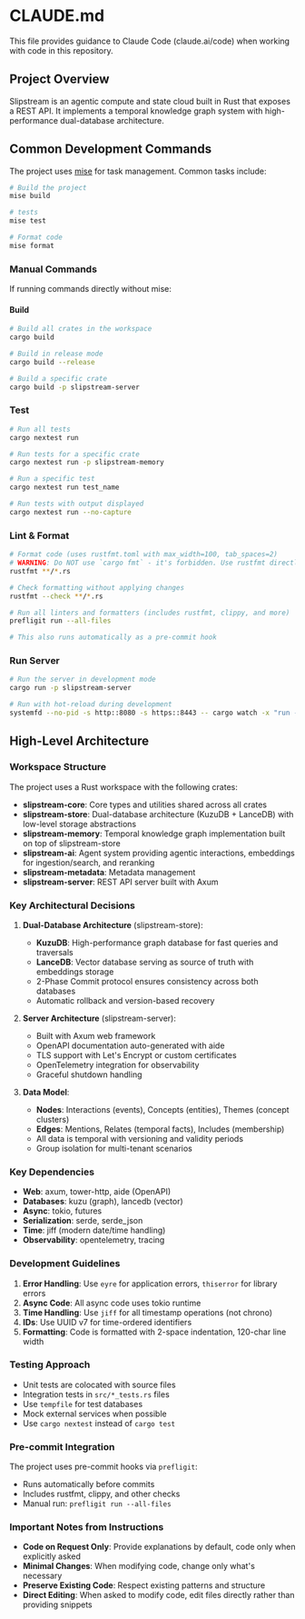# CLAUDE.md

This file provides guidance to Claude Code (claude.ai/code) when working with code in this repository.

## Project Overview

Slipstream is an agentic compute and state cloud built in Rust that exposes a REST API. It implements a temporal knowledge graph system with high-performance dual-database architecture.

## Common Development Commands

The project uses [mise](https://mise.jdx.dev/) for task management. Common tasks include:

```bash
# Build the project
mise build

# tests
mise test

# Format code
mise format

```

### Manual Commands

If running commands directly without mise:

#### Build
```bash
# Build all crates in the workspace
cargo build

# Build in release mode
cargo build --release

# Build a specific crate
cargo build -p slipstream-server
```

### Test
```bash
# Run all tests
cargo nextest run

# Run tests for a specific crate
cargo nextest run -p slipstream-memory

# Run a specific test
cargo nextest run test_name

# Run tests with output displayed
cargo nextest run --no-capture
```

### Lint & Format
```bash
# Format code (uses rustfmt.toml with max_width=100, tab_spaces=2)
# WARNING: Do NOT use `cargo fmt` - it's forbidden. Use rustfmt directly:
rustfmt **/*.rs

# Check formatting without applying changes
rustfmt --check **/*.rs

# Run all linters and formatters (includes rustfmt, clippy, and more)
prefligit run --all-files

# This also runs automatically as a pre-commit hook
```

### Run Server
```bash
# Run the server in development mode
cargo run -p slipstream-server

# Run with hot-reload during development
systemfd --no-pid -s http::8080 -s https::8443 -- cargo watch -x "run -p slipstream-server"
```

## High-Level Architecture

### Workspace Structure
The project uses a Rust workspace with the following crates:

- **slipstream-core**: Core types and utilities shared across all crates
- **slipstream-store**: Dual-database architecture (KuzuDB + LanceDB) with low-level storage abstractions
- **slipstream-memory**: Temporal knowledge graph implementation built on top of slipstream-store
- **slipstream-ai**: Agent system providing agentic interactions, embeddings for ingestion/search, and reranking
- **slipstream-metadata**: Metadata management
- **slipstream-server**: REST API server built with Axum

### Key Architectural Decisions

1. **Dual-Database Architecture** (slipstream-store):
   - **KuzuDB**: High-performance graph database for fast queries and traversals
   - **LanceDB**: Vector database serving as source of truth with embeddings storage
   - 2-Phase Commit protocol ensures consistency across both databases
   - Automatic rollback and version-based recovery

2. **Server Architecture** (slipstream-server):
   - Built with Axum web framework
   - OpenAPI documentation auto-generated with aide
   - TLS support with Let's Encrypt or custom certificates
   - OpenTelemetry integration for observability
   - Graceful shutdown handling

3. **Data Model**:
   - **Nodes**: Interactions (events), Concepts (entities), Themes (concept clusters)
   - **Edges**: Mentions, Relates (temporal facts), Includes (membership)
   - All data is temporal with versioning and validity periods
   - Group isolation for multi-tenant scenarios

### Key Dependencies
- **Web**: axum, tower-http, aide (OpenAPI)
- **Databases**: kuzu (graph), lancedb (vector)
- **Async**: tokio, futures
- **Serialization**: serde, serde_json
- **Time**: jiff (modern date/time handling)
- **Observability**: opentelemetry, tracing

### Development Guidelines

1. **Error Handling**: Use `eyre` for application errors, `thiserror` for library errors
2. **Async Code**: All async code uses tokio runtime
3. **Time Handling**: Use `jiff` for all timestamp operations (not chrono)
4. **IDs**: Use UUID v7 for time-ordered identifiers
5. **Formatting**: Code is formatted with 2-space indentation, 120-char line width

### Testing Approach
- Unit tests are colocated with source files
- Integration tests in `src/*_tests.rs` files
- Use `tempfile` for test databases
- Mock external services when possible
- Use `cargo nextest` instead of `cargo test`

### Pre-commit Integration
The project uses pre-commit hooks via `prefligit`:
- Runs automatically before commits
- Includes rustfmt, clippy, and other checks
- Manual run: `prefligit run --all-files`

### Important Notes from Instructions
- **Code on Request Only**: Provide explanations by default, code only when explicitly asked
- **Minimal Changes**: When modifying code, change only what's necessary
- **Preserve Existing Code**: Respect existing patterns and structure
- **Direct Editing**: When asked to modify code, edit files directly rather than providing snippets
